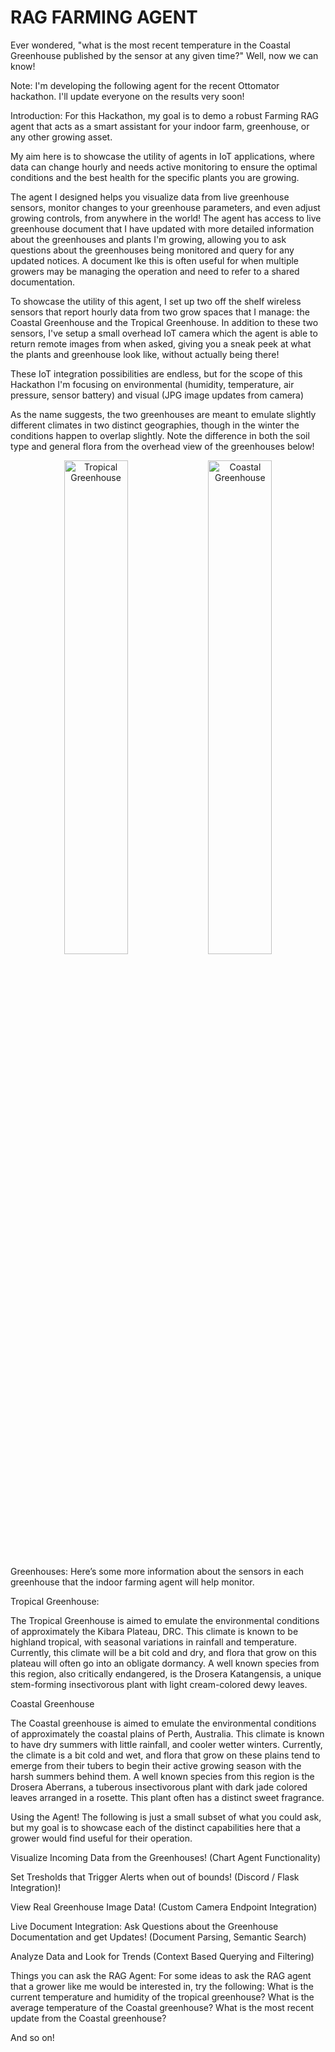 # RAG FARMING AGENT

Ever wondered, "what is the most recent temperature in the Coastal Greenhouse published by the sensor at any given time?" Well, now we can know!

Note: I'm developing the following agent for the recent Ottomator hackathon. I'll update everyone on the results very soon!

Introduction:
For this Hackathon, my goal is to demo a robust Farming RAG agent that acts as a smart assistant for your indoor farm, greenhouse, or any other growing asset.

My aim here is to showcase the utility of agents in IoT applications, where data can change hourly and needs active monitoring to ensure the optimal conditions and the best health for the specific plants you are growing.

The agent I designed helps you visualize data from live greenhouse sensors, monitor changes to your greenhouse parameters, and even adjust growing controls, from anywhere in the world! 
The agent has access to live greenhouse document that I have updated with more detailed information about the greenhouses and plants I'm growing, allowing you to ask questions about the greenhouses being monitored and query for any updated notices. A document lke this is often useful for when multiple growers may be managing the operation and need to refer to a shared documentation.

To showcase the utility of this agent, I set up two off the shelf wireless sensors that report hourly data from two grow spaces that I manage: the Coastal Greenhouse and the Tropical Greenhouse. In addition to these two sensors, I've setup a small overhead IoT camera which the agent is able to return remote images from when asked, giving you a sneak peek at what the plants and greenhouse look like, without actually being there!

These IoT integration possibilities are endless, but for the scope of this Hackathon I'm focusing on environmental (humidity, temperature, air pressure, sensor battery) and visual (JPG image updates from camera)

As the name suggests, the two greenhouses are meant to emulate slightly different climates in two distinct geographies, though in the winter the conditions happen to overlap slightly. Note the difference in both the soil type and general flora from the overhead view of the greenhouses below!

<p align="center">
  <img src="images/TropicalGreenhouse" alt="Tropical Greenhouse" width="45%">
  <img src="images/CoastalGreenhouse" alt="Coastal Greenhouse" width="45%">
</p>

Greenhouses:
Here’s some more information about the sensors in each greenhouse that the indoor farming agent will help monitor.

Tropical Greenhouse:

The Tropical Greenhouse is aimed to emulate the environmental conditions of approximately the Kibara Plateau, DRC. This climate is known to be highland tropical, with seasonal variations in rainfall and temperature. Currently, this climate will be a bit cold and dry, and flora that grow on this plateau will often go into an obligate dormancy. A well known species from this region, also critically endangered, is the Drosera Katangensis, a unique stem-forming insectivorous plant with light cream-colored dewy leaves.

Coastal Greenhouse

The Coastal greenhouse is aimed to emulate the environmental conditions of approximately the coastal plains of Perth, Australia. This climate is known to have dry summers with little rainfall, and cooler wetter winters. Currently, the climate is a bit cold and wet, and flora that grow on these plains tend to emerge from their tubers to begin their active growing season with the harsh summers behind them. A well known species from this region is the Drosera Aberrans, a tuberous insectivorous plant with dark jade colored leaves arranged in a rosette. This plant often has a distinct sweet fragrance.


Using the Agent!
The following is just a small subset of what you could ask, but my goal is to showcase each of the distinct capabilities here that a grower would find useful for their operation.

Visualize Incoming Data from the Greenhouses! (Chart Agent Functionality)

Set Tresholds that Trigger Alerts when out of bounds! (Discord / Flask Integration)!

View Real Greenhouse Image Data! (Custom Camera Endpoint Integration)

Live Document Integration: Ask Questions about the Greenhouse Documentation and get Updates! (Document Parsing, Semantic Search)

Analyze Data and Look for Trends (Context Based Querying and Filtering)





Things you can ask the RAG Agent:
For some ideas to ask the RAG agent that a grower like me would be interested in, try the following:
What is the current temperature and humidity of the tropical greenhouse?
What is the average temperature of the Coastal greenhouse?
What is the most recent update from the Coastal greenhouse?

And so on!
